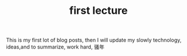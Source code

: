 ﻿---
layout: post_layout
title: first lecture
time: On Thursday, April 14, 2017
location: BeiJing
pulished: true
excerpt_separator: "```"
---

This is my first lot of blog posts, then I will update my slowly technology, ideas,and to summarize, work hard, 骚年



